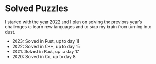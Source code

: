 # Solved Puzzles

I started with the year 2022 and I plan on solving the previous year's challenges to learn new languages and to stop my brain from turning into dust.

- 2023: Solved in Rust, up to day 11
- 2022: Solved in C++, up to day 15
- 2021: Solved in Rust, up to day 17
- 2020: Solved in Go, up to day 8
